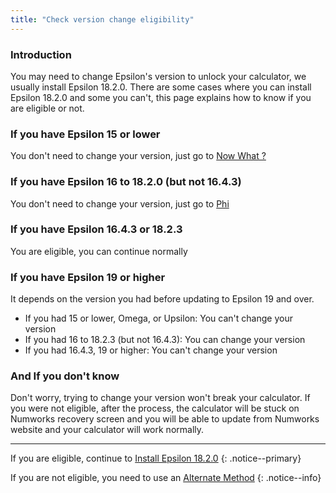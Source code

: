 ```yaml
---
title: "Check version change eligibility"
---
```


### Introduction

You may need to change Epsilon's version to unlock your calculator, we usually install Epsilon 18.2.0. There are some cases where you can install Epsilon 18.2.0 and some you can't, this page explains how to know if you are eligible or not.

### If you have Epsilon 15 or lower

You don't need to change your version, just go to [Now What ?](n0110-now-what)

### If you have Epsilon 16 to 18.2.0 (but not 16.4.3)

You don't need to change your version, just go to [Phi](phi)

### If you have Epsilon 16.4.3 or 18.2.3

You are eligible, you can continue normally

### If you have Epsilon 19 or higher

It depends on the version you had before updating to Epsilon 19 and over.

- If you had 15 or lower, Omega, or Upsilon: You can't change your version
- If you had 16 to 18.2.3 (but not 16.4.3): You can change your version
- If you had 16.4.3, 19 or higher: You can't change your version

### And If you don't know

Don't worry, trying to change your version won't break your calculator.
If you were not eligible, after the process, the calculator will be stuck on Numworks recovery screen and you will be able to update from Numworks website and your calculator will work normally.

___

If you are eligible, continue to [Install Epsilon 18.2.0](install-epsilon-18-2-0)
{: .notice--primary}

If you are not eligible, you need to use an [Alternate Method](n0110-is-locked#alternate-methods)
{: .notice--info}

